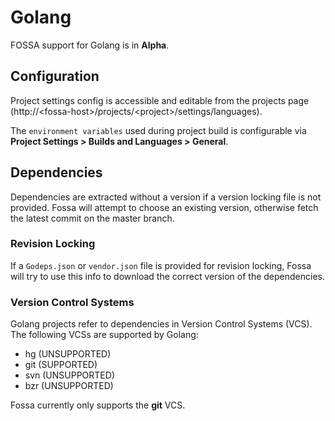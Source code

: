 # Golang

FOSSA support for Golang is in **Alpha**.

## Configuration

Project settings config is accessible and editable from the projects page (http://&lt;fossa-host&gt;/projects/&lt;project&gt;/settings/languages).

The `environment variables` used during project build is configurable via **Project Settings > Builds and Languages > General**.

## Dependencies

Dependencies are extracted without a version if a version locking file is not provided. Fossa will attempt to choose an existing version, otherwise fetch the latest commit on the master branch.

### Revision Locking

If a `Godeps.json` or `vendor.json` file is provided for revision locking, Fossa will try to use this info to download the correct version of the dependencies.

### Version Control Systems

Golang projects refer to dependencies in Version Control Systems (VCS). The following VCSs are supported by Golang:

- hg (UNSUPPORTED)
- git (SUPPORTED)
- svn (UNSUPPORTED)
- bzr (UNSUPPORTED)

Fossa currently only supports the **git** VCS.
